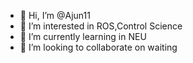 - 👋 Hi, I’m @Ajun11
- 👀 I’m interested in ROS,Control Science
- 🌱 I’m currently learning in NEU
- 💞️ I’m looking to collaborate on waiting

<!---
Ajun11/Ajun11 is a ✨ special ✨ repository because its `README.md` (this file) appears on your GitHub profile.
You can click the Preview link to take a look at your changes.
--->
